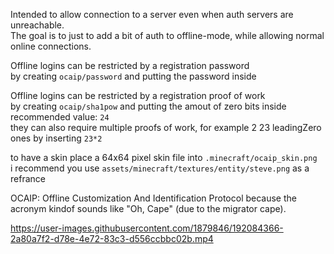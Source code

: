 Intended to allow connection to a server even when auth servers are unreachable.  
The goal is to just to add a bit of auth to offline-mode, while allowing normal online connections.

Offline logins can be restricted by a registration password  
by creating `ocaip/password` and putting the password inside

Offline logins can be restricted by a registration proof of work  
by creating `ocaip/sha1pow` and putting the amout of zero bits inside  
recommended value: `24`  
they can also require multiple proofs of work, for example 2 23 leadingZero ones by inserting `23*2`

to have a skin place a 64x64 pixel skin file into `.minecraft/ocaip_skin.png`  
i recommend you use `assets/minecraft/textures/entity/steve.png` as a refrance

OCAIP: Offline Customization And Identification Protocol because the acronym kindof sounds like "Oh, Cape" (due to the migrator cape).  



https://user-images.githubusercontent.com/1879846/192084366-2a80a7f2-d78e-4e72-83c3-d556ccbbc02b.mp4

